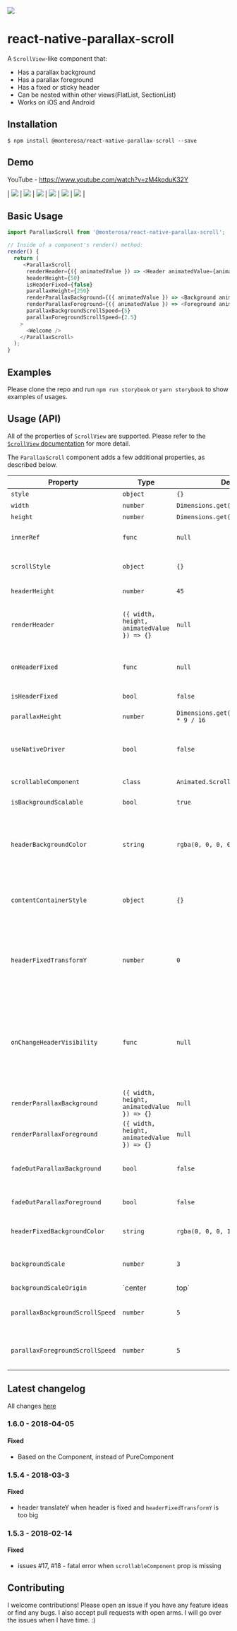 [![](https://img.shields.io/npm/dm/@monterosa/react-native-parallax-scroll.svg?style=flat-square)](https://www.npmjs.com/package/@monterosa/react-native-parallax-scroll)

# react-native-parallax-scroll

A `ScrollView`-like component that:

* Has a parallax background
* Has a parallax foreground
* Has a fixed or sticky header
* Can be nested within other views(FlatList, SectionList)
* Works on iOS and Android

## Installation

```
$ npm install @monterosa/react-native-parallax-scroll --save
```

## Demo

YouTube - https://www.youtube.com/watch?v=zM4koduK32Y

| ![](./demo/ios-demo-4.gif) | ![](./demo/ios-demo-1.gif) | ![](./demo/ios-demo-2.gif) |
![](./demo/ios-demo-3.gif) | ![](./demo/demo-1.gif) | ![](./demo/demo-2.gif) |

## Basic Usage

```js
import ParallaxScroll from '@monterosa/react-native-parallax-scroll';

// Inside of a component's render() method:
render() {
  return (
     <ParallaxScroll
      renderHeader={({ animatedValue }) => <Header animatedValue={animatedValue} />}
      headerHeight={50}
      isHeaderFixed={false}
      parallaxHeight={250}
      renderParallaxBackground={({ animatedValue }) => <Background animatedValue={animatedValue} />}
      renderParallaxForeground={({ animatedValue }) => <Foreground animatedValue={animatedValue} />}
      parallaxBackgroundScrollSpeed={5}
      parallaxForegroundScrollSpeed={2.5}
    >
      <Welcome />
    </ParallaxScroll>
  );
}
```

## Examples

Please clone the repo and run `npm run storybook` or `yarn storybook` to show examples of usages.

## Usage (API)

All of the properties of `ScrollView` are supported. Please refer to the
[`ScrollView` documentation](https://facebook.github.io/react-native/docs/scrollview.html) for more detail.

The `ParallaxScroll` component adds a few additional properties, as described below.

| Property                        | Type                                       | Defaut                                    | Description                                                                                                                                                                                         |
| ------------------------------- | ------------------------------------------ | ----------------------------------------- | --------------------------------------------------------------------------------------------------------------------------------------------------------------------------------------------------- |
| `style`                         | `object`                                   | `{}`                                      | Component's styles                                                                                                                                                                                  |
| `width`                         | `number`                                   | `Dimensions.get('window').width`          | Component's width.                                                                                                                                                                                  |
| `height`                        | `number`                                   | `Dimensions.get('window').height`         | Component's height.                                                                                                                                                                                 |
| `innerRef`                      | `func`                                     | `null`                                    | To get a reference to the scrollable component.                                                                                                                                                     |
| `scrollStyle`                   | `object`                                   | `{}`                                      | These styles will be applied to the scroll view.                                                                                                                                                    |
| `headerHeight`                  | `number`                                   | `45`                                      | This is the height of sticky(fixed) header.                                                                                                                                                         |
| `renderHeader`                  | `({ width, height, animatedValue }) => {}` | `null`                                    | This renders an optional sticky(fixed) header that will be visible to the top of the view.                                                                                                          |
| `onHeaderFixed`                 | `func`                                     | `null`                                    | A callback function that is invoked when the header will attach to the top.                                                                                                                         |
| `isHeaderFixed`                 | `bool`                                     | `false`                                   | Is header fixed to top(not sticky)?                                                                                                                                                                 |
| `parallaxHeight`                | `number`                                   | `Dimensions.get('window').width * 9 / 16` | This is the height of parallax.                                                                                                                                                                     |
| `useNativeDriver`               | `bool`                                     | `false`                                   | Enable [Native driver](https://facebook.github.io/react-native/blog/2017/02/14/using-native-driver-for-animated.html) for animated. NOTE: Works only with `Animated.ScrollView` component.          |
| `scrollableComponent`           | `class`                                    | `Animated.ScrollView`                     | This is a class of scrollable component.                                                                                                                                                            |
| `isBackgroundScalable`          | `bool`                                     | `true`                                    | Is background scalable on iOS?                                                                                                                                                                      |
| `headerBackgroundColor`         | `string`                                   | `rgba(0, 0, 0, 0)`                        | The color of the unsticked(unfixed) header background. Can be empty `''` string. NOTE: Dosen't work with useNativeDriver.                                                                           |
| `contentContainerStyle`         | `object`                                   | `{}`                                      | These styles will be applied to the scroll view content container which wraps all of the child views.                                                                                               |
| `headerFixedTransformY`         | `number`                                   | `0`                                       | This number indicating how much the fixed header should move upwards during the scroll. Used as the hack to change fixed header height during scroll.                                               |
| `onChangeHeaderVisibility`      | `func`                                     | `null`                                    | A callback function that is invoked when the parallax header is hidden or shown (as the user is scrolling). Function is called with a `boolean` value to indicate whether header is visible or not. |
| `renderParallaxBackground`      | `({ width, height, animatedValue }) => {}` | `null`                                    | This renders the background of the parallax.                                                                                                                                                        |
| `renderParallaxForeground`      | `({ width, height, animatedValue }) => {}` | `null`                                    | This renders the foreground of the parallax.                                                                                                                                                        |
| `fadeOutParallaxBackground`     | `bool`                                     | `false`                                   | If `true`, the background will fade out as the user scrolls up.                                                                                                                                     |
| `fadeOutParallaxForeground`     | `bool`                                     | `false`                                   | If `true`, the foreground will fade out as the user scrolls up.                                                                                                                                     |
| `headerFixedBackgroundColor`    | `string`                                   | `rgba(0, 0, 0, 1)`                        | The color of the sticked(fixed) header background.                                                                                                                                                  |
| `backgroundScale`               | `number`                                   | `3`                                       | The speed factor that the background scales. Respects `backgroundScaleOrigin`
| `backgroundScaleOrigin`         | `center | top`                         | `center`                                  | The point of which the background should scroll from. Use `top` with `backgroundScale={2}` in order to achieve iOS native parallax scroll behavior. Top will keep the background locked to the top of the scrollview, while scaling the image such that it stretches the background in the downwards direction.
| `parallaxBackgroundScrollSpeed` | `number`                                   | `5`                                       | The speed factor that the background moves at relative to the scroll content.                                                                                                                       |
| `parallaxForegroundScrollSpeed` | `number`                                   | `5`                                       | The speed factor that the foreground moves at relative to the scroll content.                                                                                                                       |

## Latest changelog

All changes [here](./CHANGELOG.md)

### 1.6.0 - 2018-04-05

#### Fixed

* Based on the Component, instead of PureComponent

### 1.5.4 - 2018-03-3

#### Fixed

* header translateY when header is fixed and `headerFixedTransformY` is too big

### 1.5.3 - 2018-02-14

#### Fixed

* issues #17, #18 - fatal error when `scrollableComponent` prop is missing

## Contributing

I welcome contributions! Please open an issue if you have any feature ideas
or find any bugs. I also accept pull requests with open arms. I will
go over the issues when I have time. :)
